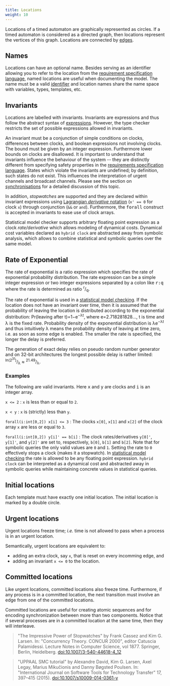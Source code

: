 ```yaml
---
title: Locations
weight: 10
---
```



Locations of a timed automaton are graphically represented as circles. If a timed automaton is considered as a directed graph, then locations represent the vertices of this graph. Locations are connected by [edges](/language-reference/system-description/templates/edges/).

## Names

Locations can have an optional name. Besides serving as an identifier allowing you to refer to the location from the [requirement specification language](/language-reference/requirements-specification/), named locations are useful when documenting the model. The name must be a valid [identifier](/language-reference/expressions/identifiers/) and location names share the name space with variables, types, templates, etc.

## Invariants

Locations are labelled with invariants. Invariants are expressions and thus follow the abstract syntax of [expressions](/language-reference/expressions/). However, the type checker restricts the set of possible expressions allowed in invariants.

An invariant must be a conjunction of simple conditions on clocks, differences between clocks, and boolean expressions not involving clocks. The bound must be given by an integer expression. Furthermore lower bounds on clocks are disallowed. It is important to understand that invariants influence the behaviour of the system -- they are distinctly different from specifying safety properties in the [requirements specification language](/language-reference/requirements-specification/). States which violate the invariants are undefined; by definition, such states do not exist. This influences the interpretation of urgent channels and broadcast channels. Please see the section on [synchronisations](/language-reference/system-description/templates/edges/#synchronisations) for a detailed discussion of this topic.

In addition, *stopwatches* are supported and they are declared within invariant expressions using [Lagrangian *derivative* notation](https://en.wikipedia.org/wiki/Notation_for_differentiation#Lagrange's_notation) (`x' == 0` for clock `x`) through conjunction (`&&` or `and`). Furthermore, the <tt>forall</tt> construct is accepted in invariants to ease use of clock arrays.

Statistical model checker supports arbitrary floating point expression as a clock *rate/derivative* which allows modeling of dynamical costs. Dynamical cost variables declared as `hybrid clock` are abstracted away from symbolic analysis, which allows to combine statistical and symbolic queries over the same model.

<a name="rate">

## Rate of Exponential

</a>

The rate of exponential is a ratio expression which specifies the rate of exponential probability distribution. The rate expression can be a simple integer expression or two integer expressions separated by a colon like <tt>r:q</tt> where the rate is determined as ratio <sup>r</sup>/<sub>q</sub>.

The rate of exponential is used in a [statistical model checking](/gui-reference/verifier/verifying/). If the location does not have an invariant over time, then it is assumed that the probability of leaving the location is distributed according to the exponential distribution: Pr(leaving after t)=1−e<sup>−λt</sup>, where e=2.718281828…, t is time and λ is the fixed rate. Probability density of the exponential distribution is λe<sup>−λt</sup> and thus intuitively λ means the probability density of leaving at time zero, i.e. as soon as some edge is enabled. The smaller the rate is specified, the longer the delay is preferred.

The generation of exact delay relies on pseudo random number generator and on 32-bit architectures the longest possible delay is rather limited: <sup>ln(2<sup>31</sup>)</sup>/<sub>λ</sub> ≈ <sup>21.49</sup>/<sub>λ</sub>.

### Examples

The following are valid invariants. Here <tt>x</tt> and <tt>y</tt> are clocks and <tt>i</tt> is an integer array.

`x <= 2`
: `x` is less than or equal to `2`.

`x < y`
: `x` is (strictly) less than `y`.

`forall(i:int[0,2]) x[i] <= 3`
: The clocks `x[0]`, `x[1]` and `x[2]` of the clock array `x` are less or equal to `3`.

`forall(i:int[0,2]) y[i]' == b[i]`
: The clock rates/derivatives `y[0]'`, `y[1]'`, and `y[2]'` are set to, respectively, `b[0]`, `b[1]` and `b[2]`. Note that for symbolic queries the only valid values are `0` and `1`. Setting the rate to `0` effectively stops a clock (makes it a stopwatch). In [statistical model checking](/gui-reference/verifier/verifying/) the rate is allowed to be any floating point expression. `hybrid clock` can be interpreted as a dynamical cost and abstracted away in symbolic queries while maintaining concrete values in statistical queries.

## Initial locations

Each template must have exactly one initial location. The initial location is marked by a double circle.

## Urgent locations

Urgent locations freeze time; _i.e._ time is not allowed to pass when a process is in an urgent location.

Semantically, urgent locations are equivalent to:

*   adding an extra clock, say `x`, that is reset on every incomming edge, and
*   adding an invariant `x <= 0` to the location.

## Committed locations

Like urgent locations, committed locations also freeze time.
Furthermore, if any process is in a committed location, the next transition must involve an edge from one of the committed locations.

Committed locations are useful for creating atomic sequences and for encoding synchronization between more than two components.
Notice that if several processes are in a committed location at the same time, then they will interleave.


> "The Impressive Power of Stopwatches" by Frank Cassez and Kim G. Larsen. In: "Concurrency Theory. CONCUR 2000", editor Catuscia Palamidessi. Lecture Notes in Computer Science, vol 1877. Springer, Berlin, Heidelberg. [doi:10.1007/3-540-44618-4_12](https://doi.org/10.1007/3-540-44618-4_12)

> "UPPAAL SMC tutorial" by Alexandre David, Kim G. Larsen, Axel Legay, Marius Mikučionis and Danny Bøgsted Poulsen. In: "International Journal on Software Tools for Technology Transfer" 17, 397–415 (2015). [doi:10.1007/s10009-014-0361-y](https://doi.org/10.1007/s10009-014-0361-y)
